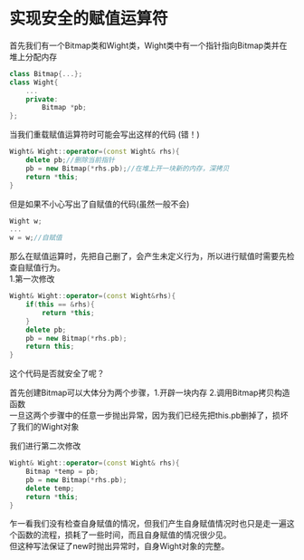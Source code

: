 <!--
 * @Author: zzzzztw
 * @Date: 2023-02-27 10:19:27
 * @LastEditors: Do not edit
 * @LastEditTime: 2023-02-27 11:05:25
 * @FilePath: /cpptest/Effectivecpp/clause11.md
-->

# 实现安全的赋值运算符  

首先我们有一个Bitmap类和Wight类，Wight类中有一个指针指向Bitmap类并在堆上分配内存
```cpp
class Bitmap{...};
class Wight{
    ...
    private:
        Bitmap *pb;
};
```
当我们重载赋值运算符时可能会写出这样的代码 (错！)
```cpp
Wight& Wight::operator=(const Wight& rhs){
    delete pb;//删除当前指针
    pb = new Bitmap(*rhs.pb);//在堆上开一块新的内存，深拷贝
    return *this;
}
```

但是如果不小心写出了自赋值的代码(虽然一般不会)

```cpp
Wight w;
...
w = w;//自赋值
```
那么在赋值运算时，先把自己删了，会产生未定义行为，所以进行赋值时需要先检查自赋值行为。  
1.第一次修改  
```cpp
Wight& Wight::operator=(const Wight&rhs){
    if(this == &rhs){
        return *this;
    }
    delete pb;
    pb = new Bitmap(*rhs.pb);
    return this;
}
```
这个代码是否就安全了呢？

首先创建Bitmap可以大体分为两个步骤，1.开辟一块内存 2.调用Bitmap拷贝构造函数  
一旦这两个步骤中的任意一步抛出异常，因为我们已经先把this.pb删掉了，损坏了我们的Wight对象

我们进行第二次修改
```cpp
Wight& Wight::operator=(const Wight& rhs){
    Bitmap *temp = pb;
    pb = new Bitmap(*rhs.pb);
    delete temp;
    return *this;
}
```
乍一看我们没有检查自身赋值的情况，但我们产生自身赋值情况时也只是走一遍这个函数的流程，损耗了一些时间，而且自身赋值的情况很少见。  
但这种写法保证了new时抛出异常时，自身Wight对象的完整。